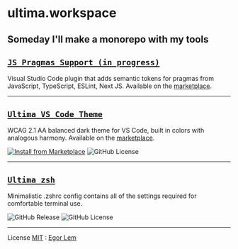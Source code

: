 # ultima.workspace

## Someday I'll make a monorepo with my tools




## [`JS Pragmas Support (in progress)`](packages/vscode-js-pragmas-highlight#readme)
Visual Studio Code plugin that adds semantic tokens for pragmas from JavaScript, TypeScript, ESLint, Next JS.
Available on the [marketplace](https://marketplace.visualstudio.com/items?itemName=guezwhoz-schema.js-pragmas-highlight).

<!-- ![js prgama](https://github.com/egorlem/ultima.workspace/blob/main/demos/js-pragmas-highlight-demo.png?raw=true) -->

---

## [`Ultima VS Code Theme`](packages/ultima.vscode-theme#readme)
WCAG 2.1 AA balanced dark theme for VS Code, built in colors with analogous harmony.
Available on the [marketplace](https://marketplace.visualstudio.com/items?itemName=guezwhoz-schema.ultima-vscode-theme). 

[![Install from Marketplace](https://img.shields.io/badge/Visual_Studio_Code-Marketplace-blue?style=for-the-badge&color=7CD996&labelColor=212121)](https://marketplace.visualstudio.com/items?itemName=guezwhoz-schema.ultima-vscode-theme "License")
![GitHub License](https://img.shields.io/github/license/egorlem/ultima.workspace?style=for-the-badge&color=59D9D0&labelColor=212121&link=https%3A%2F%2Fgithub.com%2Fegorlem%2Fultima.workspace%2Fblob%2Fmain%2Fpackages%2Fultima.vscode-theme%2FLICENSE)

---

## [`Ultima zsh`](https://github.com/egorlem/ultima.zsh-theme/tree/main)
Minimalistic .zshrc config contains all of the settings required for comfortable terminal use.

![GitHub Release](https://img.shields.io/github/v/release/egorlem/ultima.zsh-theme?style=for-the-badge&color=7CD996&labelColor=212121)
![GitHub License](https://img.shields.io/github/license/egorlem/ultima.zsh-theme?style=for-the-badge&color=59D9D0&labelColor=212121)
<!-- ![GitHub Repo stars](https://img.shields.io/github/stars/egorlem/ultima.zsh-theme?style=for-the-badge&labelColor=212121&color=59D9D0) -->

<!-- ![item zsh prompt](https://github.com/egorlem/021011/blob/main/demos/zsh-theme-demo-min.png?raw=true) -->

---

License [MIT](https://github.com/egorlem/ultima.workspace/blob/e172dc2504e84fcd62d0581d3d0a3b083886aada/LICENSE) : [Egor Lem](https://egorlem.com/)



